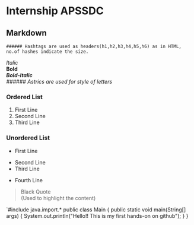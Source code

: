 # Internship APSSDC
## Markdown
    ###### Hashtags are used as headers(h1,h2,h3,h4,h5,h6) as in HTML, no.of hashes indicate the size. 

*Italic* <br>
**Bold** <br>
***Bold-Italic*** <br>
  *###### Astrics are used for style of letters* <br>

### Ordered List  
1. First Line
2. Second Line
3. Third Line

### Unordered List
- First Line
+ Second Line
+ Third Line
- Fourth Line

> Black Quote <br>
(Used to highlight the content)

`#include java.import.*
public class Main {
    public static void main(String[] args) {
        System.out.println("Hello!! This is my first hands-on on github");
    }
}
